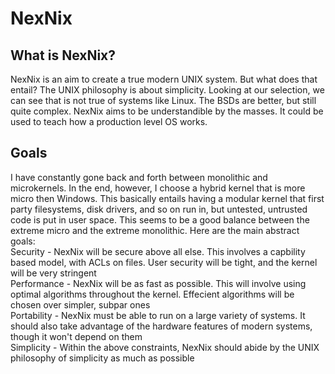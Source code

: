 # NexNix

## What is NexNix?
NexNix is an aim to create a true modern UNIX system. But what does that entail? The UNIX philosophy is about simplicity. Looking at our selection, we can see that is not true of systems like Linux. The BSDs are better, but still quite complex. NexNix aims to be understandible by the masses. It could be used to teach how a production level OS works.
## Goals
I have constantly gone back and forth between monolithic and microkernels. In the end, however, I choose a hybrid kernel that is more micro then Windows. This basically entails having a modular kernel that first party filesystems, disk drivers, and so on run in, but untested, untrusted code is put in user space. This seems to be a good balance between the extreme micro and the extreme monolithic. 
Here are the main abstract goals:<br>
Security - NexNix will be secure above all else. This involves a capbility based model, with ACLs on files. User security will be tight, and the kernel will be very stringent<br>
Performance - NexNix will be as fast as possible. This will involve using optimal algorithms throughout the kernel. Effecient algorithms will be chosen over simpler, subpar ones<br>
Portability - NexNix must be able to run on a large variety of systems. It should also take advantage of the hardware features of modern systems, though it won't depend on them<br>
Simplicity - Within the above constraints, NexNix should abide by the UNIX philosophy of simplicity as much as possible
